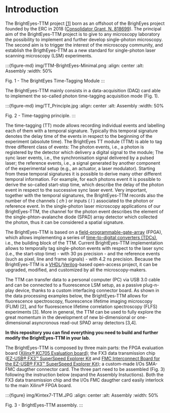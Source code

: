 # Introduction

The BrightEyes-TTM project [\[1\]](https://doi.org/10.1101/2021.10.11.463950) born as an offshoot of the BrighEyes project founded by the ERC in 2018 ([Consolidator Grant, N. 818699](https://vicidominilab.github.io/brighteyes/)). The principal aim of the BrightEyes-TTM project is to give to any microscopy laboratory the possibility to implement and further develop single-photon microscopy. The second aim is to trigger the interest of the microscopy community, and establish the BrigthEyes-TTM as a new standard for single-photon laser scanning microscopy (LSM) experiments.

:::{figure-md} img/TTM-BrightEyes-Minimal.png
:align: center
:alt: Assembly
:width: 50%

Fig. 1 - The BrightEyes Time-Tagging Module
:::

The BrightEyes-TTM mainly consists in a data-acquisition (DAQ) card able to implement the so-called photon time-tagging acquisition mode (Fig. 1).

:::{figure-md} img/TT_Principle.jpg
:align: center
:alt: Assembly
:width: 50%

Fig. 2 - Time-tagging principle.
:::

The time-tagging (TT) mode allows recording individual events and labelling each of them with a temporal signature. Typically this temporal signature denotes the delay time of the events in respect to the beginning of the experiment (absolute time). The BrightEyes TT module (TTM) is able to tag three different class of events: The photon events, i.e., a photon is registered by the detector which delivery a digital signal to the module; The sync laser events, i.e., the synchronisation signal delivered by a pulsed laser; the reference events, i.e., a signal generated by another component of the experimental setup (e.g., an actuator, a laser modulator). Starting from these temporal signatures it is possible to derive many other different temporal information. For example, for each photons event it is possible to derive the so-called start-stop time, which describe the delay of the photon event in respect to the successive sync laser event. Very important, together with the temporal signatures, the BrightEyes-TTM records also the number of the channels ( *ch* ) or inputs ( *l* ) associated to the photon or reference event. In the single-photon laser microscopy applications of our BrightEyes-TTM, the channel for the photon event describes the element of the single-phton-avalanche diode (SPAD) array detector which collected the photon, thus it can be considered a spatial signature.

The BrightEyes-TTM is based on a [field-programmable-gate-array](https://en.wikipedia.org/wiki/Field-programmable_gate_array) (FPGA), which allows implementing a series of [time-to-digital converters (TDCs)](https://en.wikipedia.org/wiki/Time-to-digital_converter), i.e., the building block of the TTM. Current BrightEyes-TTM implementation allows to temporally tag single-photon events with respect to the laser sync (i.e., the start-stop time) - with 30 ps precision - and the reference events (such as pixel, line and frame signals) - with 4.2 ns precision. Because the BrightEyes-TTM is a [VHDL](https://en.wikipedia.org/wiki/VHDL)/[Verilog](https://en.wikipedia.org/wiki/Verilog)-based open-access project, it can be upgraded, modified, and customized by all the microscopy-makers.

The TTM can transfer data to a personal computer (PC) via USB 3.0 cable and can be connected to a fluorescence LSM setup, as a passive plug-n-play device, thanks to a custom interfacing connector board. As shown in the data processing examples below, the BrightEyes-TTM allows for fluorescence spectroscopy, fluorescence lifetime imaging microscopy (FLIM) \[2\], and for fluorescence lifetime correlation spectroscopy (FLFS) experiments \[3\]. More in general, the TTM can be used to fully explore the great momentum in the development of new bi-dimensional or one-dimensional asyncronous read-out SPAD array detectors \[3,4\].

**In this repository you can find everything you need to build and further modify the BrightEyes-TTM in your lab.**

The BrightEyes-TTM is composed by three main parts: the FPGA evaluation board ([Xilinx® KC705 Evaluation board](https://www.xilinx.com/products/boards-and-kits/ek-k7-kc705-g.html)); the FX3 data transmission chip ([EZ-USB® FX3™ SuperSpeed Explorer Kit](https://www.cypress.com/documentation/development-kitsboards/cyusb3kit-003-ez-usb-fx3-superspeed-explorer-kit) and [FMC Interconnect Board for the EZ-USB® FX3™ SuperSpeed Explorer Kit](https://www.cypress.com/documentation/development-kitsboards/cyusb3acc-005-fmc-interconnect-board-ez-usb-fx3-superspeed)); a custom-made I/Os SMA-FMC daugther connector card. The three part need to be assembled (Fig. 3) following the instruction below (expand the Assembly Instuctions). Both the FX3 data transmission chip and the I/Os FMC daugther card easily interlock to the main Xilinx® FPGA board.

:::{figure} img/Kintex7-TTM.JPG
:align: center
:alt: Assembly
:width: 50%

Fig. 3 - BrightEyes-TTM assembly.
:::
